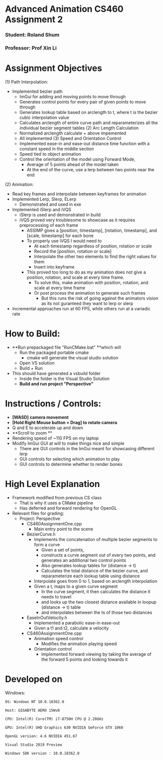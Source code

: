 # Advanced Animation CS460 Assignment 2
### Student: Roland Shum
### Professor: Prof Xin Li

# Assignment Objectives
(1) Path Interpolation:
* Implemented bezier path
    * ImGui for adding and moving points to move through
    * Generates control points for every pair of given points to move through
    * Generates lookup table based on arclength to t, where t is the bezier cubic interpolation value
    * Calculates arclength of entire curve path and reparameterizes all the individual bezier segment tables
(2) Arc Length Calculation
    * Normalized arclength calculate + above impemented
    * All implemented
(3) Speed and Orientation Control
    * Implemented ease-in and ease-out distance time function with a constant speed in the middle section
    * Speed tied to object animation
    * Control the orientation of the model using Forward Mode,
        * Average of 5 points ahead of the model taken
        * At the end of the curve, use a lerp between two points near the end

(2) Animation:
* Read key frames and interpolate between keyframes for animation
* Implemented Lerp, Slerp, ELerp
  * Demonstrated and used in exe
* Implemented iSlerp and iVQS
  * iSlerp is used and demonstrated in build
  * iVQS proved very troublesome to showcase as it requires preprocessing of each frame 
    * ASSIMP gives a [position, timestamp], [rotation, timestamp], and [scale, timestamp] for each bone
    * To properly use iVQS I would need to
      * At each timestamp regardless of position, rotation or scale
      * Record the [position, rotation or scale]
      * Interpolate the other two elements to find the right values for them
      * Insert into keyframe
    * This proved too long to do as my animation does not give a position, rotation, and scale at every time frame.
      * To solve this, make animation with position, rotation, and scale at every time frame
      * Or post process the animation to generate such frames
        * But this runs the risk of going against the animators vision as its not guranteed they want to lerp or slerp
* Incremental approaches run at 60 FPS, while others run at a variadic rate

# How to Build:
* **Run prepackaged file "RunCMake.bat" **which will 
  * Run the packaged portable cmake
    * cmake will generate the visual studio solution
  * Open VS solution
  * Build + Run
* This should have generated a vsbuild folder
  * Inside the folder is the Visual Studio Solution
  * **Build and run project "Perspective"**

# Instructions / Controls:
* **[WASD] camera movement**
* **[Hold Right Mouse button + Drag] to rotate camera**
* Q and E to accelerate up and down
* **Scroll to zoom **
* Rendering speed of ~110 FPS on my laptop
* Modify ImGui GUI at will to make things nice and simple
  * There are GUI controls in the ImGui meant for showcasing different lerp
  * GUI controls for selecting which animation to play
  * GUI controls to determine whether to render bones


# High Level Explanation
* Framework modified from previous CS class
  * That is why it uses a CMake pipeline
  * Has deferred and forward rendering for OpenGL
* Relevant files for grading:
  * Project: Perspective
    * CS460AssignmentOne.cpp 
      * Main entry point to the scene
    * BezierCurve.h
      * Implements the concatenation of multiple bezier segments to form a curve
        * Given a set of points,
        * constructs a curve segment out of every two points, and generates an additional two control points
        * Also generates lookup tables for (distance -> t)
        * Calculates the total distance of the bezier curve, and reparameterize each lookup table using distance 
      * Interpolate goes from 0 to 1, based on arclength interpolation
      * Given a t, maps to a given curve segment
        * In the curve segment, it then calculates the distance it needs to travel
        * and looks up the two closest distance available in loopup (distance -> t) table 
        * and interpolates between the ts of those two distances
    * EaseInOutVelocity.h
        * Implemented a parabolic ease-in ease-out
        * Given a t1 and t2, calculate a velocity
    * CS460AssignmentOne.cpp
        * Animation speed control
            * Modifies the animation playing speed
        * Orientation control
            * Implemented forward viewing by taking the average of the forward 5 points and looking towards it

# Developed on
Windows:

    OS: Windows NT 10.0.18362.0

    Host: GIGABYTE AERO 15Wv8

    CPU: Intel(R) Core(TM) i7-8750H CPU @ 2.20GHz
          
    GPU: Intel(R) UHD Graphics 630 NVIDIA GeForce GTX 1060

    OpenGL version: 4.6 NVIDIA 451.67

    Visual Studio 2019 Preview 

    Windows SDK version : 10.0.18362.0







